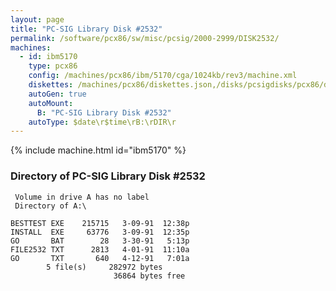 ```yaml
---
layout: page
title: "PC-SIG Library Disk #2532"
permalink: /software/pcx86/sw/misc/pcsig/2000-2999/DISK2532/
machines:
  - id: ibm5170
    type: pcx86
    config: /machines/pcx86/ibm/5170/cga/1024kb/rev3/machine.xml
    diskettes: /machines/pcx86/diskettes.json,/disks/pcsigdisks/pcx86/diskettes.json
    autoGen: true
    autoMount:
      B: "PC-SIG Library Disk #2532"
    autoType: $date\r$time\rB:\rDIR\r
---
```


{% include machine.html id="ibm5170" %}

### Directory of PC-SIG Library Disk #2532

     Volume in drive A has no label
     Directory of A:\

    BESTTEST EXE    215715   3-09-91  12:38p
    INSTALL  EXE     63776   3-09-91  12:35p
    GO       BAT        28   3-30-91   5:13p
    FILE2532 TXT      2813   4-01-91  11:10a
    GO       TXT       640   4-12-91   7:01a
            5 file(s)     282972 bytes
                           36864 bytes free
